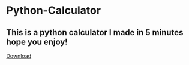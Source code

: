 # Python-Calculator

## This is a python calculator I made in 5 minutes hope you enjoy!


[Download](https://github.com/UserCodeManager/Python-Calculator/archive/refs/heads/main.zip) 
